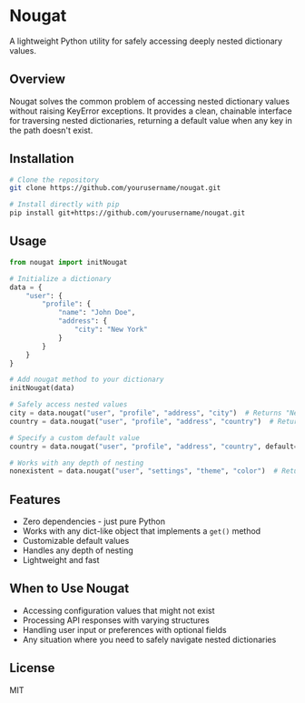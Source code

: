 # Nougat

A lightweight Python utility for safely accessing deeply nested dictionary values.

## Overview

Nougat solves the common problem of accessing nested dictionary values without raising KeyError exceptions. It provides a clean, chainable interface for traversing nested dictionaries, returning a default value when any key in the path doesn't exist.

## Installation

```bash
# Clone the repository
git clone https://github.com/yourusername/nougat.git

# Install directly with pip
pip install git+https://github.com/yourusername/nougat.git
```

## Usage

```python
from nougat import initNougat

# Initialize a dictionary
data = {
    "user": {
        "profile": {
            "name": "John Doe",
            "address": {
                "city": "New York"
            }
        }
    }
}

# Add nougat method to your dictionary
initNougat(data)

# Safely access nested values
city = data.nougat("user", "profile", "address", "city")  # Returns "New York"
country = data.nougat("user", "profile", "address", "country")  # Returns None (default)

# Specify a custom default value
country = data.nougat("user", "profile", "address", "country", default="Unknown")  # Returns "Unknown"

# Works with any depth of nesting
nonexistent = data.nougat("user", "settings", "theme", "color")  # Returns None, no errors
```

## Features

- Zero dependencies - just pure Python
- Works with any dict-like object that implements a `get()` method
- Customizable default values
- Handles any depth of nesting
- Lightweight and fast

## When to Use Nougat

- Accessing configuration values that might not exist
- Processing API responses with varying structures
- Handling user input or preferences with optional fields
- Any situation where you need to safely navigate nested dictionaries

## License

MIT
